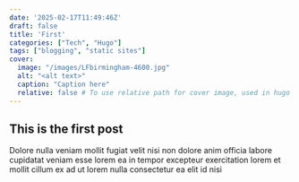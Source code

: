 ```yaml
---
date: '2025-02-17T11:49:46Z'
draft: false
title: 'First'
categories: ["Tech", "Hugo"]
tags: ["blogging", "static sites"]
cover:
  image: "/images/LFbirmingham-4600.jpg"
  alt: "<alt text>"
  caption: "Caption here"
  relative: false # To use relative path for cover image, used in hugo Page-bundles
---
```


## This is the first post

Dolore nulla veniam mollit fugiat velit nisi non dolore anim officia labore cupidatat veniam esse lorem ea in tempor excepteur exercitation lorem et mollit cillum ex ad ut lorem nulla consectetur ea elit id nisi

<!-- ![alt text](/images/VA-Matt-Anthracite.jpg) -->